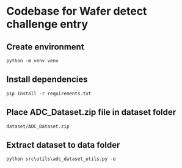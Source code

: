 # Codebase for Wafer detect challenge entry

## Create environment
<code>python -m venv venv</code>

## Install dependencies
<code>pip install -r requirements.txt</code>

## Place ADC_Dataset.zip file in dataset folder
<code>dataset/ADC_Dataset.zip</code>

## Extract dataset to data folder
<code>python src\utils\adc_dataset_utils.py -e</code>
